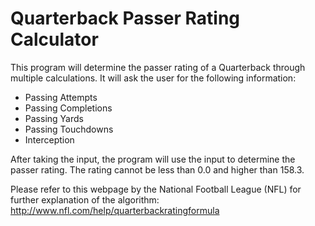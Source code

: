 # Quarterback Passer Rating Calculator
This program will determine the passer rating of a Quarterback through multiple calculations.
It will ask the user for the following information:
- Passing Attempts
- Passing Completions
- Passing Yards
- Passing Touchdowns
- Interception

After taking the input, the program will use the input to determine the passer rating. The rating cannot be less than 0.0 and higher than 158.3. 

Please refer to this webpage by the National Football League (NFL) for further explanation of the algorithm: 
http://www.nfl.com/help/quarterbackratingformula
